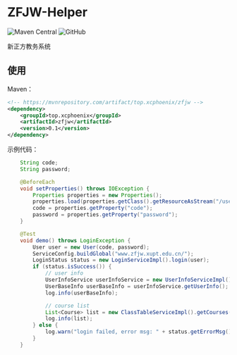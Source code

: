# ZFJW-Helper
![Maven Central](https://img.shields.io/maven-central/v/top.xcphoenix/zfjw?style=flat-square) ![GitHub](https://img.shields.io/github/license/PhoenixXC/ZFJW-Helper?style=flat-square)

新正方教务系统

## 使用

Maven：
```xml
<!-- https://mvnrepository.com/artifact/top.xcphoenix/zfjw -->
<dependency>
    <groupId>top.xcphoenix</groupId>
    <artifactId>zfjw</artifactId>
    <version>0.1</version>
</dependency>
```

示例代码：

```java
    String code;
    String password;

    @BeforeEach
    void setProperties() throws IOException {
        Properties properties = new Properties();
        properties.load(properties.getClass().getResourceAsStream("/user.properties"));
        code = properties.getProperty("code");
        password = properties.getProperty("password");
    }

    @Test
    void demo() throws LoginException {
        User user = new User(code, password);
        ServiceConfig.buildGlobal("www.zfjw.xupt.edu.cn/");
        LoginStatus status = new LoginServiceImpl().login(user);
        if (status.isSuccess()) {
            // user info
            UserInfoService userInfoService = new UserInfoServiceImpl();
            UserBaseInfo userBaseInfo = userInfoService.getUserInfo();
            log.info(userBaseInfo);

            // course list
            List<Course> list = new ClassTableServiceImpl().getCourses(2020, 1);
            log.info(list);
        } else {
            log.warn("login failed, error msg: " + status.getErrorMsg());
        }
    }
```
